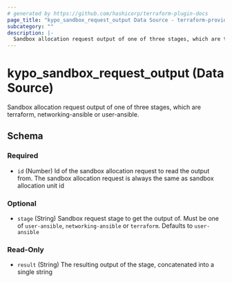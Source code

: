 ```yaml
---
# generated by https://github.com/hashicorp/terraform-plugin-docs
page_title: "kypo_sandbox_request_output Data Source - terraform-provider-kypo"
subcategory: ""
description: |-
  Sandbox allocation request output of one of three stages, which are terraform, networking-ansible or user-ansible.
---
```


# kypo_sandbox_request_output (Data Source)

Sandbox allocation request output of one of three stages, which are terraform, networking-ansible or user-ansible.



<!-- schema generated by tfplugindocs -->
## Schema

### Required

- `id` (Number) Id of the sandbox allocation request to read the output from. The sandbox allocation request is always the same as sandbox allocation unit id

### Optional

- `stage` (String) Sandbox request stage to get the output of. Must be one of `user-ansible`, `networking-ansible` or `terraform`. Defaults to `user-ansible`

### Read-Only

- `result` (String) The resulting output of the stage, concatenated into a single string
